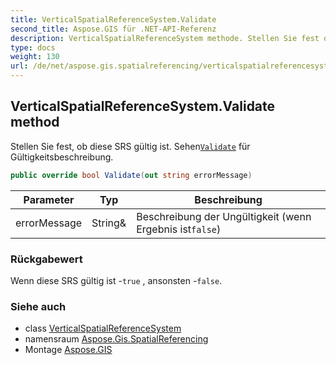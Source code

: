 ```yaml
---
title: VerticalSpatialReferenceSystem.Validate
second_title: Aspose.GIS für .NET-API-Referenz
description: VerticalSpatialReferenceSystem methode. Stellen Sie fest ob diese SRS gültig ist. SehenValidate für Gültigkeitsbeschreibung.
type: docs
weight: 130
url: /de/net/aspose.gis.spatialreferencing/verticalspatialreferencesystem/validate/
---
```

## VerticalSpatialReferenceSystem.Validate method

Stellen Sie fest, ob diese SRS gültig ist. Sehen[`Validate`](../../spatialreferencesystem/validate/) für Gültigkeitsbeschreibung.

```csharp
public override bool Validate(out string errorMessage)
```

| Parameter | Typ | Beschreibung |
| --- | --- | --- |
| errorMessage | String& | Beschreibung der Ungültigkeit (wenn Ergebnis ist`false`) |

### Rückgabewert

Wenn diese SRS gültig ist -`true` , ansonsten -`false`.

### Siehe auch

* class [VerticalSpatialReferenceSystem](../)
* namensraum [Aspose.Gis.SpatialReferencing](../../verticalspatialreferencesystem/)
* Montage [Aspose.GIS](../../../)


